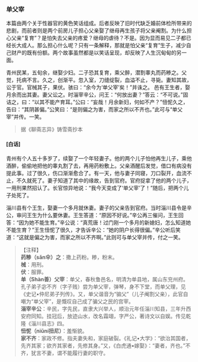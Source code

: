 <script type="text/javascript">
    var head = document.getElementsByTagName('head')[0];
    cssURL = '/public/liao.css';
    linkTag = document.createElement('link');
    linkTag.href = cssURL;
    linkTag.setAttribute('type','text/css');
    linkTag.setAttribute('rel','stylesheet');
    head.appendChild(linkTag);
</script>
### 单父宰

本篇由两个关于性器官的黄色笑话组成。后者反映了旧时代缺乏婚前体检所带来的悲剧，而前者则是两个前房儿子担心父亲娶了继母再生孩子将父亲阉割。为什么担心父亲“复育”？是怕失去父亲的疼爱？继母的虐待？不是。因为显而易见二子都已经长大成人。那么担心什么呢？只有一条解释，那就是怕父亲“复育”生子，减少自己财产的既有份额。两个故事虽然都是以笑话呈现，却反映了人生沉甸甸的另一面。

青州民某，五旬余，继娶少妇。二子恐其复育，乘父醉，潜割睾丸而药糁之。父觉，托病不言。久之，创渐平。忽入室，刀缝绽裂，血溢不止，寻毙。妻知其故，讼于官。官械其子，果伏。骇曰：“余今为‘单父宰’矣！”并诛之。
邑有王生者，娶月余而出其妻。妻父讼之。时淄宰辛公，问王：“何放出妻？”答云：“不可说。”固诘之，曰：“以其不能产育耳。”公曰：“妄哉！月余新妇，何如不产？”忸怩久之，告曰：“其阴甚偏。”公笑曰：“是则偏之为害，而家之所以不齐也。”此可与“单父宰”并传。一笑。

</section>

> 据《聊斋志异》铸雪斋抄本

#### [白话]
<aside>

青州有个人五十多岁了，续娶了一个年轻妻子。他的两个儿子怕他再生儿子，乘他酒醉，偷偷地把他的睾丸割了去，再用药粉敷上。父亲酒醒后发觉，借口有病没有提此事。过了很久，伤口渐渐愈合了。有一天，他与妻子同寝，刀口裂开，血流不止，不久就死了。妻子知道了其中的缘故，告到官府。官府捉拿了他的两个儿子，一用刑果然招认了。长官惊异地说：“我今天变成了‘单父宰’了！”随后，把两个儿子处死了。

淄川县有个王生，娶妻一个多月就休妻。妻子的父亲告到官府。当时淄川县令是辛公，审问王生为什么要休妻。王生答道：“原因不好说。”辛公再三催问，王生回答：“因为她不能生育。”辛公说：“真荒唐！过门刚一个多月的新媳妇，怎么知道她不能生育？”王生忸怩了很久，才告诉辛公：“她的阴户长得很偏。”辛公听后笑道：“这就是偏之为害，而家之所以不齐啊。”此则可与单父宰并传，付之一笑。

</aside>

> 【注释】  
<b>药糁（sǎn伞）之</b>：撒上药粉。糁，粉末。  
<b>械</b>：用刑。  
<b>伏</b>：服罪。  
<b>单（Shàn善）父宰</b>：单父，春秋鲁邑名，明清为单县地，属山东兖州府。孔子弟子宓不齐（字子贱）尝为单父宰，弹琴，身不下堂，而单父理，见《史记•仲尼弟子列传》。又，单父谐音为“骟父”（儿子阉割父亲），此官自嘲为“单父宰”，是慨叹自己成了骗父之民的宫宰。  
<b>淄宰辛公</b>：辛民，字先民，直隶大兴举人，顺治元年任淄川知县，三年升西安府同知。挂冠后，放迹山水，改名霜翊，字严公，著诗文以自娱。传见乾隆《淄川县志》四。  
<b>忸怩（niǔní扭尼）</b>：羞惭貌。  
<b>家不齐</b>：家政不修。指夫妻失和，家庭破裂。《礼记•大学》：“欲治其国者，先齐其家；欲齐其家者，先修其身。”又，《白虎通•嫁娶》：“妻者，齐也。”不齐，犹言不妻，谓不能履行妻的职守。  

